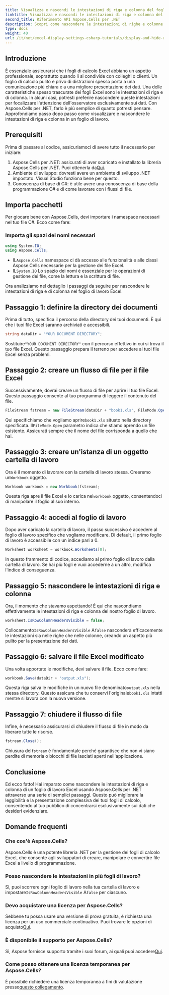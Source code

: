 ```yaml
---
title: Visualizza e nascondi le intestazioni di riga e colonna del foglio di lavoro
linktitle: Visualizza e nascondi le intestazioni di riga e colonna del foglio di lavoro
second_title: Riferimento API Aspose.Cells per .NET
description: Scopri come nascondere le intestazioni di righe e colonne in Excel utilizzando Aspose.Cells per .NET con questa guida dettagliata.
type: docs
weight: 40
url: /it/net/excel-display-settings-csharp-tutorials/display-and-hide-row-column-headers-of-worksheet/
---
```

## Introduzione

È essenziale assicurarsi che i fogli di calcolo Excel abbiano un aspetto professionale, soprattutto quando li si condivide con colleghi o clienti. Un foglio di calcolo pulito e privo di distrazioni spesso porta a una comunicazione più chiara e a una migliore presentazione dei dati. Una delle caratteristiche spesso trascurate dei fogli Excel sono le intestazioni di riga e di colonna. In alcuni casi, potresti preferire nascondere queste intestazioni per focalizzare l'attenzione dell'osservatore esclusivamente sui dati. Con Aspose.Cells per .NET, farlo è più semplice di quanto potresti pensare. Approfondiamo passo dopo passo come visualizzare e nascondere le intestazioni di riga e colonna in un foglio di lavoro.

## Prerequisiti

Prima di passare al codice, assicuriamoci di avere tutto il necessario per iniziare:

1.  Aspose.Cells per .NET: assicurati di aver scaricato e installato la libreria Aspose.Cells per .NET. Puoi ottenerla da[Qui](https://releases.aspose.com/cells/net/).
2. Ambiente di sviluppo: dovresti avere un ambiente di sviluppo .NET impostato. Visual Studio funziona bene per questo.
3. Conoscenza di base di C#: è utile avere una conoscenza di base della programmazione C# e di come lavorare con i flussi di file.

## Importa pacchetti

Per giocare bene con Aspose.Cells, devi importare i namespace necessari nel tuo file C#. Ecco come fare:

### Importa gli spazi dei nomi necessari

```csharp
using System.IO;
using Aspose.Cells;
```

-  IL`Aspose.Cells` namespace ci dà accesso alle funzionalità e alle classi Aspose.Cells necessarie per la gestione dei file Excel.
-  IL`System.IO` Lo spazio dei nomi è essenziale per le operazioni di gestione dei file, come la lettura e la scrittura di file.

Ora analizziamo nel dettaglio i passaggi da seguire per nascondere le intestazioni di riga e di colonna nel foglio di lavoro Excel.

## Passaggio 1: definire la directory dei documenti

Prima di tutto, specifica il percorso della directory dei tuoi documenti. È qui che i tuoi file Excel saranno archiviati e accessibili.

```csharp
string dataDir = "YOUR DOCUMENT DIRECTORY";
```

 Sostituire`"YOUR DOCUMENT DIRECTORY"` con il percorso effettivo in cui si trova il tuo file Excel. Questo passaggio prepara il terreno per accedere ai tuoi file Excel senza problemi.

## Passaggio 2: creare un flusso di file per il file Excel

Successivamente, dovrai creare un flusso di file per aprire il tuo file Excel. Questo passaggio consente al tuo programma di leggere il contenuto del file.

```csharp
FileStream fstream = new FileStream(dataDir + "book1.xls", FileMode.Open);
```

 Qui specifichiamo che vogliamo aprire`book1.xls` situato nella directory specificata. Il`FileMode.Open` parametro indica che stiamo aprendo un file esistente. Assicurati sempre che il nome del file corrisponda a quello che hai.

## Passaggio 3: creare un'istanza di un oggetto cartella di lavoro

 Ora è il momento di lavorare con la cartella di lavoro stessa. Creeremo un`Workbook` oggetto.

```csharp
Workbook workbook = new Workbook(fstream);
```

 Questa riga apre il file Excel e lo carica nel`workbook` oggetto, consentendoci di manipolare il foglio al suo interno.

## Passaggio 4: accedi al foglio di lavoro

Dopo aver caricato la cartella di lavoro, il passo successivo è accedere al foglio di lavoro specifico che vogliamo modificare. Di default, il primo foglio di lavoro è accessibile con un indice pari a 0.

```csharp
Worksheet worksheet = workbook.Worksheets[0];
```

In questo frammento di codice, accediamo al primo foglio di lavoro dalla cartella di lavoro. Se hai più fogli e vuoi accederne a un altro, modifica l'indice di conseguenza.

## Passaggio 5: nascondere le intestazioni di riga e colonna

Ora, il momento che stavamo aspettando! È qui che nascondiamo effettivamente le intestazioni di riga e colonna del nostro foglio di lavoro.

```csharp
worksheet.IsRowColumnHeadersVisible = false;
```

 Collocamento`IsRowColumnHeadersVisible` A`false` nasconderà efficacemente le intestazioni sia nelle righe che nelle colonne, creando un aspetto più pulito per la presentazione dei dati.

## Passaggio 6: salvare il file Excel modificato

Una volta apportate le modifiche, devi salvare il file. Ecco come fare:

```csharp
workbook.Save(dataDir + "output.xls");
```

 Questa riga salva le modifiche in un nuovo file denominato`output.xls` nella stessa directory. Questo assicura che tu conservi l'originale`book1.xls` intatti mentre si lavora con la nuova versione.

## Passaggio 7: chiudere il flusso di file

Infine, è necessario assicurarsi di chiudere il flusso di file in modo da liberare tutte le risorse.

```csharp
fstream.Close();
```

 Chiusura del`fstream` è fondamentale perché garantisce che non vi siano perdite di memoria o blocchi di file lasciati aperti nell'applicazione.

## Conclusione

Ed ecco fatto! Hai imparato come nascondere le intestazioni di riga e colonna di un foglio di lavoro Excel usando Aspose.Cells per .NET attraverso una serie di semplici passaggi. Questo può migliorare la leggibilità e la presentazione complessiva dei tuoi fogli di calcolo, consentendo al tuo pubblico di concentrarsi esclusivamente sui dati che desideri evidenziare.

## Domande frequenti

### Che cos'è Aspose.Cells?  
Aspose.Cells è una potente libreria .NET per la gestione dei fogli di calcolo Excel, che consente agli sviluppatori di creare, manipolare e convertire file Excel a livello di programmazione.

### Posso nascondere le intestazioni in più fogli di lavoro?  
 Sì, puoi scorrere ogni foglio di lavoro nella tua cartella di lavoro e impostare`IsRowColumnHeadersVisible` A`false` per ciascuno.

### Devo acquistare una licenza per Aspose.Cells?  
 Sebbene tu possa usare una versione di prova gratuita, è richiesta una licenza per un uso commerciale continuativo. Puoi trovare le opzioni di acquisto[Qui](https://purchase.aspose.com/buy).

### È disponibile il supporto per Aspose.Cells?  
 Sì, Aspose fornisce supporto tramite i suoi forum, ai quali puoi accedere[Qui](https://forum.aspose.com/c/cells/9).

### Come posso ottenere una licenza temporanea per Aspose.Cells?  
È possibile richiedere una licenza temporanea a fini di valutazione presso[questo collegamento](https://purchase.aspose.com/temporary-license/).